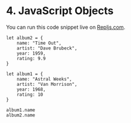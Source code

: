 # 4. JavaScript Objects

You can run this code snippet live on [Repljs.com](https://repljs.com/cadin/68KkiKHrX).

```
let album2 = {
    name: "Time Out",
    artist: "Dave Brubeck",
    year: 1959,
    rating: 9.9
}

let album1 = {
    name: "Astral Weeks",
    artist: "Van Morrison",
    year: 1968,
    rating: 10
}

album1.name
album2.name
```